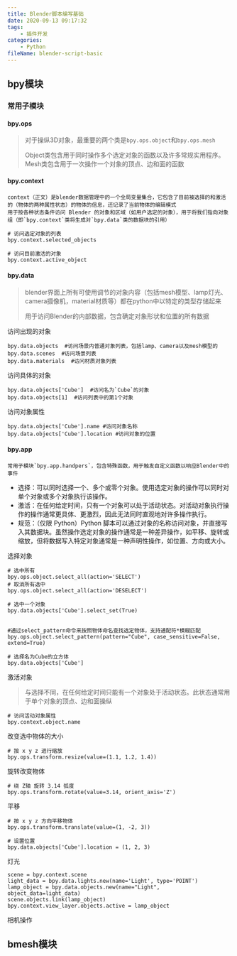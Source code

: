 ```yaml
---
title: Blender脚本编写基础
date: 2020-09-13 09:17:32
tags:
	- 插件开发
categories:
	- Python
fileName: blender-script-basic
---
```


## bpy模块

### 常用子模块

#### bpy.ops

> 对于操纵3D对象，最重要的两个类是`bpy.ops.object`和`bpy.ops.mesh`
>
> Object类包含用于同时操作多个选定对象的函数以及许多常规实用程序。Mesh类包含用于一次操作一个对象的顶点、边和面的函数

#### bpy.context

```
context（正文）是blender数据管理中的一个全局变量集合，它包含了目前被选择的和激活的（物体的两种属性状态）的物体的信息，还记录了当前物体的编辑模式
用于按各种状态条件访问 Blender 的对象和区域（如用户选定的对象），用于将我们指向对象组（即`bpy.context`类将生成对`bpy.data`类的数据块的引用）
```



```
# 访问选定对象的列表
bpy.context.selected_objects

# 访问目前激活的对象
bpy.context.active_object
```



#### bpy.data

> blender界面上所有可使用调节的对象内容（包括mesh模型、lamp灯光、camera摄像机，material材质等）都在python中以特定的类型存储起来
>
> 用于访问Blender的内部数据，包含确定对象形状和位置的所有数据

访问出现的对象

```
bpy.data.objects  #访问场景内普通对象列表，包括lamp、camera以及mesh模型的
bpy.data.scenes  #访问场景列表
bpy.data.materials  #访问材质对象列表
```

访问具体的对象

```
bpy.data.objects['Cube']  #访问名为`Cube`的对象
bpy.data.objects[1]  #访问列表中的第1个对象
```

访问对象属性

```
bpy.data.objects['Cube'].name #访问对象名称
bpy.data.objects['Cube'].location #访问对象的位置
```





#### bpy.app

```
常用子模块`bpy.app.handpers`，包含特殊函数，用于触发自定义函数以响应Blender中的事件
```



- 选择：可以同时选择一个、多个或零个对象。使用选定对象的操作可以同时对单个对象或多个对象执行该操作。
- 激活：在任何给定时间，只有一个对象可以处于活动状态。对活动对象执行操作的操作通常更具体、更激烈，因此无法同时直观地对许多操作执行。
- 规范：（仅限 Python）Python 脚本可以通过对象的名称访问对象，并直接写入其数据块。虽然操作选定对象的操作通常是一种差异操作，如平移、旋转或缩放，但将数据写入特定对象通常是一种声明性操作，如位置、方向或大小。





选择对象

```
# 选中所有
bpy.ops.object.select_all(action='SELECT')
# 取消所有选中
bpy.ops.object.select_all(action='DESELECT')

# 选中一个对象
bpy.data.objects['Cube'].select_set(True)
```





```

#通过select_pattern命令来按照物体命名查找选定物体，支持通配符*模糊匹配
bpy.ops.object.select_pattern(pattern="Cube", case_sensitive=False, extend=True)

# 选择名为Cube的立方体
bpy.data.objects['Cube']
```





激活对象

> 与选择不同，在任何给定时间只能有一个对象处于活动状态。此状态通常用于单个对象的顶点、边和面操纵



```
# 访问活动对象属性
bpy.context.object.name
```







改变选中物体的大小

```
# 按 x y z 进行缩放
bpy.ops.transform.resize(value=(1.1, 1.2, 1.4))
```



旋转改变物体

```
# 绕 Z轴 旋转 3.14 弧度
bpy.ops.transform.rotate(value=3.14, orient_axis='Z')
```



平移

```
# 按 x y z 方向平移物体
bpy.ops.transform.translate(value=(1, -2, 3))

# 设置位置
bpy.data.objects['Cube'].location = (1, 2, 3)
```





灯光

```
scene = bpy.context.scene
light_data = bpy.data.lights.new(name='Light', type='POINT')
lamp_object = bpy.data.objects.new(name="Light", object_data=light_data)
scene.objects.link(lamp_object)
bpy.context.view_layer.objects.active = lamp_object
```



相机操作









## bmesh模块























